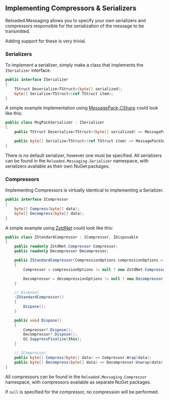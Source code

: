 ## Implementing Compressors & Serializers
Reloaded.Messaging allows you to specify your own serializers and compressors responsible for the serialization of the message to be transmitted.

Adding support for these is very trivial.

### Serializers

To implement a serializer, simply make a class that implements the `ISerializer` interface.

```csharp
public interface ISerializer
{
    TStruct Deserialize<TStruct>(byte[] serialized);
    byte[] Serialize<TStruct>(ref TStruct item);
}
```

A simple example implementation using [MessagePack-CSharp](https://github.com/neuecc/MessagePack-CSharp) could look like this:

```csharp
public class MsgPackSerializer : ISerializer
{
	public TStruct Deserialize<TStruct>(byte[] serialized) => MessagePackSerializer.Deserialize<TStruct>(serialized);

	public byte[] Serialize<TStruct>(ref TStruct item) => MessagePackSerializer.Serialize(item);
}
```

There is no default serializer, however one must be specified.
All serializers can be found in the `Reloaded.Messaging.Serializer` namespace, with serializers available as their own NuGet packages.

### Compressors

Implementing Compressors is virtually identical to implementing a Serializer.

```csharp
public interface ICompressor
{
    byte[] Compress(byte[] data);
    byte[] Decompress(byte[] data);
}
```

A simple example using [ZstdNet](https://github.com/skbkontur/ZstdNet) could look like this:

```csharp
public class ZStandardCompressor : ICompressor, IDisposable
{
    public readonly ZstdNet.Compressor Compressor;
    public readonly Decompressor Decompressor;

    public ZStandardCompressor(CompressionOptions compressionOptions = null, DecompressionOptions decompressionOptions = null)
    {
        Compressor = compressionOptions != null ? new ZstdNet.Compressor(compressionOptions) : new ZstdNet.Compressor();

        Decompressor = decompressionOptions != null ? new Decompressor(decompressionOptions) : new Decompressor();
    }

	// Disposal
    ~ZStandardCompressor()
    {
        Dispose();
    }

    public void Dispose()
    {
        Compressor?.Dispose();
        Decompressor?.Dispose();
        GC.SuppressFinalize(this);
    }

	// ICompressor
    public byte[] Compress(byte[] data) => Compressor.Wrap(data);
    public byte[] Decompress(byte[] data) => Decompressor.Unwrap(data);
}
```

All compressors can be found in the `Reloaded.Messaging.Compressor` namespace, with compressors available as separate NuGet packages.

If `null` is specified for the compressor, no compression will be performed.

